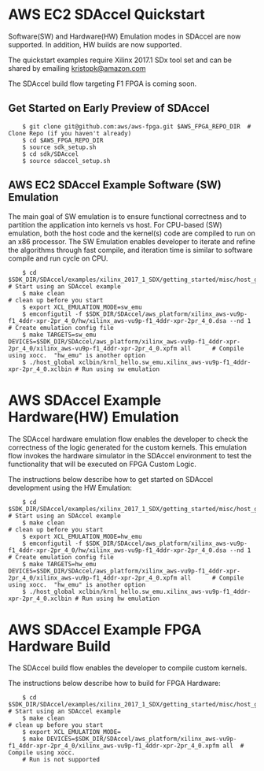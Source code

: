 
# AWS EC2 SDAccel Quickstart

Software(SW) and Hardware(HW) Emulation modes in SDAccel are now supported.  In addition, HW builds are now supported. 

The quickstart examples require Xilinx 2017.1 SDx tool set and can be shared by emailing kristopk@amazon.com  

The SDAccel build flow targeting F1 FPGA is coming soon.

## Get Started on Early Preview of SDAccel

```
    $ git clone git@github.com:aws/aws-fpga.git $AWS_FPGA_REPO_DIR  # Clone Repo (if you haven't already)
    $ cd $AWS_FPGA_REPO_DIR                                         
    $ source sdk_setup.sh
    $ cd sdk/SDAccel
    $ source sdaccel_setup.sh
```
## AWS EC2 SDAccel Example Software (SW) Emulation

The main goal of SW emulation is to ensure functional correctness and to partition the application into kernels vs host.  For CPU-based (SW) emulation, both the host code and the kernel(s) code are compiled to run on an x86 processor. The SW Emulation enables developer to iterate and refine the algorithms through fast compile, and iteration time is similar to software compile and run cycle on CPU. 

```
    $ cd $SDK_DIR/SDAccel/examples/xilinx_2017_1_SDX/getting_started/misc/host_global_bandwidth/             # Start using an SDAccel example
    $ make clean                                                                   # clean up before you start
    $ export XCL_EMULATION_MODE=sw_emu
    $ emconfigutil -f $SDK_DIR/SDAccel/aws_platform/xilinx_aws-vu9p-f1_4ddr-xpr-2pr_4_0/hw/xilinx_aws-vu9p-f1_4ddr-xpr-2pr_4_0.dsa --nd 1                                                                 # Create emulation config file
    $ make TARGETS=sw_emu DEVICES=$SDK_DIR/SDAccel/aws_platform/xilinx_aws-vu9p-f1_4ddr-xpr-2pr_4_0/xilinx_aws-vu9p-f1_4ddr-xpr-2pr_4_0.xpfm all      # Compile using xocc.  "hw_emu" is another option
    $ ./host_global xclbin/krnl_hello.sw_emu.xilinx_aws-vu9p-f1_4ddr-xpr-2pr_4_0.xclbin # Run using sw emulation
```

# AWS SDAccel Example Hardware(HW) Emulation

The SDAccel hardware emulation flow enables the developer to check the correctness of the logic generated for the custom kernels. This emulation flow invokes the hardware simulator in the SDAccel environment to test the functionality that will be executed on FPGA Custom Logic. 

The instructions below describe how to get started on SDAccel development using the HW Emulation: 

```
    $ cd $SDK_DIR/SDAccel/examples/xilinx_2017_1_SDX/getting_started/misc/host_global_bandwidth/             # Start using an SDAccel example
    $ make clean                                                                   # clean up before you start
    $ export XCL_EMULATION_MODE=hw_emu
    $ emconfigutil -f $SDK_DIR/SDAccel/aws_platform/xilinx_aws-vu9p-f1_4ddr-xpr-2pr_4_0/hw/xilinx_aws-vu9p-f1_4ddr-xpr-2pr_4_0.dsa --nd 1                                                                 # Create emulation config file
    $ make TARGETS=hw_emu DEVICES=$SDK_DIR/SDAccel/aws_platform/xilinx_aws-vu9p-f1_4ddr-xpr-2pr_4_0/xilinx_aws-vu9p-f1_4ddr-xpr-2pr_4_0.xpfm all      # Compile using xocc.  "hw_emu" is another option
    $ ./host_global xclbin/krnl_hello.sw_emu.xilinx_aws-vu9p-f1_4ddr-xpr-2pr_4_0.xclbin # Run using hw emulation
```
# AWS SDAccel Example FPGA Hardware Build 

The SDAccel build flow enables the developer to compile custom kernels.  

The instructions below describe how to build for FPGA Hardware: 

```
    $ cd $SDK_DIR/SDAccel/examples/xilinx_2017_1_SDX/getting_started/misc/host_global_bandwidth/             # Start using an SDAccel example
    $ make clean                                                                   # clean up before you start
    $ export XCL_EMULATION_MODE=
    $ make DEVICES=$SDK_DIR/SDAccel/aws_platform/xilinx_aws-vu9p-f1_4ddr-xpr-2pr_4_0/xilinx_aws-vu9p-f1_4ddr-xpr-2pr_4_0.xpfm all  # Compile using xocc.  
    # Run is not supported
```
